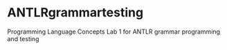 # ANTLRgrammartesting
Programming Language Concepts Lab 1 for ANTLR grammar programming and testing

